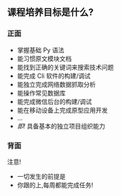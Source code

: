 ##  课程培养目标是什么?

### 正面
  
+ 掌握基础 Py 语法
+ 能习惯原文模块文档
+ 能找到正确的关键词来搜索技术问题
+ 能完成 Cli 软件的构建/调试
+ 能独立完成网络数据抓取分析
+ 能操作常见数据库
+ 能完成微信后台的构建/调试
+ 能在移动设备上完成原型应用开发
+ ...
+ *即!* 具备基本的独立项目组织能力
### 背面

注意!

- 一切发生的前提是
- 你跟的上,每周都能完成任务!
